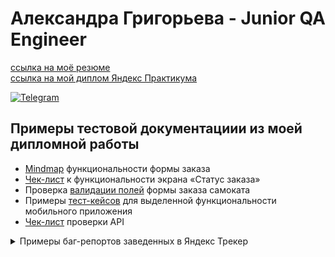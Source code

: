# Александра Григорьева - Junior QA Engineer
[ссылка на моё резюме](https://docs.google.com/document/d/1CKKYY4nRsQDEJNyVZAoTalbwrqNrQZpH5Td0IwhuV_k/edit?usp=sharing)             
[ссылка на мой диплом Яндекс Практикума](https://github.com/sashagrigri/portfolio/blob/main/YP-diploma.pdf)

[![Telegram](https://img.shields.io/badge/Telegram-blue?style=flat-square&logo=Telegram)](https://t.me/sashagrirgi)

## Примеры тестовой документациии из моей дипломной работы
- [Mindmap](https://miro.com/app/board/uXjVOxXevic=/?share_link_id=184318127855) функциональности формы заказа 
- [Чек-лист](https://docs.google.com/spreadsheets/d/1mIxUsb_lXwsV0BUky58cwbh4YgvxI0_iEM23ZX_uO_4/edit?usp=sharing) к функциональности экрана «Статус заказа»
- Проверка [валидации полей](https://docs.google.com/spreadsheets/d/1j4ty18BsRsRFNZx55R-MwVifMR5SQfiTJRGZNMLNiUg/edit?usp=sharing) формы заказа самоката
- Примеры [тест-кейсов](https://docs.google.com/spreadsheets/d/1PoV4Pf6ICYhtKuLEQOyz5XTtYBng0xZpoShmfdsQz60/edit?usp=sharing) для выделенной функциональности мобильного приложения
- [Чек-лист](https://docs.google.com/spreadsheets/d/1LmgPoJ7Nvk69eGRSwCRX9shE3kvunXvftAS0vf-ax7Y/edit?usp=sharing) проверки API 
<details><summary>Примеры баг-репортов заведенных в Яндекс Трекер</summary>

   - Ошибка валидации при оформлении заказа: [баг-репорт](https://drive.google.com/file/d/19WMppc-OBPlCoaPgSV0Bw4RA5_7SR_lb/view?usp=sharing) и [скриншот](https://drive.google.com/file/d/1mp-f8sYjHdoWJZPzydbwKlJbhZPvle_q/view?usp=sharing)
   - Отменённый заказ не удаляется из системы: [баг-репорт](https://drive.google.com/file/d/1UeISz9TDYhwI_d02mcrDQSO4_8LQ1Xq6/view?usp=sharing) и [скринкаст](https://youtu.be/VcjI7UCnevg)
   - Неправильно отображаются данные о заказе на фронте: [баг-репорт](https://drive.google.com/file/d/1WJUnDM4jPz_nBmFWNrfUrxK4pbBPg7Uu/view?usp=sharing) и [скриншот](https://drive.google.com/file/d/13ajrptIxFGraBSzVv1WPGRjxTPoKWTO2/view?usp=sharing)
   - Не отображается логотип в уведомлении от мобильного приложения: [баг-репорт](https://drive.google.com/file/d/1e0h6GgyVJjcdbNa0ne8bq-0Swi54uuP9/view?usp=sharing) и [скриншот](https://drive.google.com/file/d/1gf9ZG2nRwaJYqJKvQy9BkBpK4j2aCEH8/view?usp=sharing)
   
   - Неправильный ответ сервера в Postman: [баг-репорт](https://drive.google.com/file/d/1QLTlPJwS8X-1mTNXCxIdqyS4qoroyXQL/view?usp=sharing)

</details>
